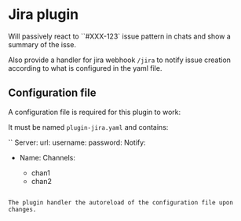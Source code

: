 # Jira plugin

Will passively react to ``#XXX-123` issue pattern in chats and show a summary of the isse.

Also provide a handler for jira webhook `/jira` to notify issue creation according to what is configured in the yaml file.


## Configuration file
A configuration file is required for this plugin to work:

It must be named `plugin-jira.yaml` and contains:

``
Server:
  url: <jira base url>
  username: <username>
  password: <password>
Notify:
 - Name: <name>
   Channels:
      - chan1
      - chan2
```

The plugin handler the autoreload of the configuration file upon changes.
